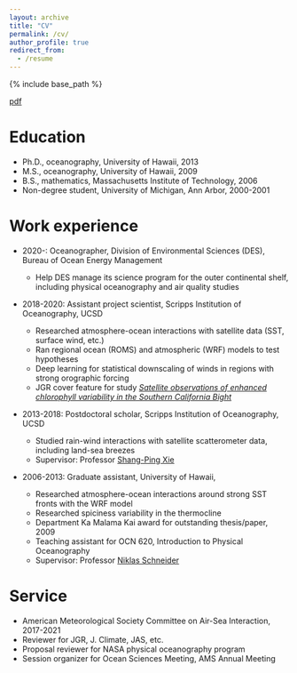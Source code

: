 ```yaml
---
layout: archive
title: "CV"
permalink: /cv/
author_profile: true
redirect_from:
  - /resume
---
```


{% include base_path %}

[pdf](../files/Kilpatrick.pdf)

Education
======
* Ph.D., oceanography, University of Hawaii, 2013 
* M.S., oceanography, University of Hawaii, 2009 
* B.S., mathematics, Massachusetts Institute of Technology, 2006 
* Non-degree student,  University of Michigan, Ann Arbor, 2000-2001

 

Work experience
======
* 2020-: Oceanographer, Division of Environmental Sciences (DES), Bureau of Ocean Energy Management
  * Help DES manage its science program for the outer continental shelf, including physical oceanography and air quality studies

* 2018-2020: Assistant project scientist, Scripps Institution of Oceanography, UCSD
  * Researched atmosphere-ocean interactions with satellite data (SST, surface wind, etc.)
  * Ran regional ocean (ROMS) and atmospheric (WRF) models to test hypotheses
  * Deep learning for statistical downscaling of winds in regions with strong orographic forcing
  * JGR cover feature for study <i>[Satellite observations of enhanced chlorophyll variability in the Southern California Bight](https://agupubs.onlinelibrary.wiley.com/doi/epdf/10.1002/jgrc.22477)</i>

* 2013-2018: Postdoctoral scholar, Scripps Institution of Oceanography, UCSD
  * Studied rain-wind interactions with satellite scatterometer data, including land-sea breezes 
  * Supervisor: Professor [Shang-Ping Xie](https://sxie.scrippsprofiles.ucsd.edu/)
  
* 2006-2013: Graduate assistant, University of Hawaii,
  * Researched atmosphere-ocean interactions around strong SST fronts with the WRF model
  * Researched spiciness variability in the thermocline
  * Department Ka Malama Kai award for outstanding thesis/paper, 2009
  * Teaching assistant for OCN 620, Introduction to Physical Oceanography
  * Supervisor: Professor [Niklas Schneider](http://iprc.soest.hawaii.edu/people/schneider.php)
  

  
Service 
======
* American Meteorological Society Committee on Air-Sea Interaction, 2017-2021
* Reviewer for JGR, J. Climate, JAS, etc.
* Proposal reviewer for NASA physical oceanography program
* Session organizer for Ocean Sciences Meeting, AMS Annual Meeting
